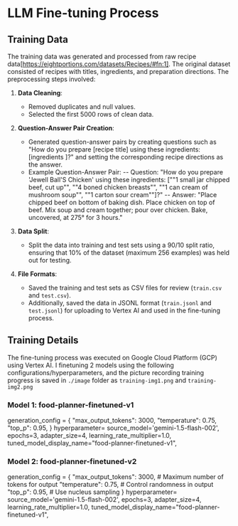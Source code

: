# LLM Fine-tuning Process

## Training Data

The training data was generated and processed from raw recipe data[https://eightportions.com/datasets/Recipes/#fn:1]. The original dataset consisted of recipes with titles, ingredients, and preparation directions. The preprocessing steps involved:

1. **Data Cleaning**: 
   - Removed duplicates and null values.
   - Selected the first 5000 rows of clean data.

2. **Question-Answer Pair Creation**: 
   - Generated question-answer pairs by creating questions such as "How do you prepare [recipe title] using these ingredients: [ingredients ]?" and setting the corresponding recipe directions as the answer.
   - Example Question-Answer Pair:
   -- Question: "How do you prepare 'Jewell Ball'S Chicken' using these ingredients: [""1 small jar chipped beef, cut up"", ""4 boned chicken breasts"", ""1 can cream of mushroom soup"", ""1 carton sour cream""]?"
   -- Answer: "Place chipped beef on bottom of baking dish. Place chicken on top of beef. Mix soup and cream together; pour over chicken. Bake, uncovered, at 275° for 3 hours."

3. **Data Split**:
   - Split the data into training and test sets using a 90/10 split ratio, ensuring that 10% of the dataset (maximum 256 examples) was held out for testing.

4. **File Formats**:
   - Saved the training and test sets as CSV files for review (`train.csv` and `test.csv`).
   - Additionally, saved the data in JSONL format (`train.jsonl` and `test.jsonl`) for uploading to Vertex AI and used in the fine-tuning process.


## Training Details
The fine-tuning process was executed on Google Cloud Platform (GCP) using Vertex AI.
I finetuning 2 models using the following configurations/hyperparameters, and the picture recording training progress is saved in `./image` folder as `training-img1.png` and `training-img2.png`

### Model 1: food-planner-finetuned-v1
generation_config = {
    "max_output_tokens": 3000, 
    "temperature": 0.75,  
    "top_p": 0.95, 
}
hyperparameter= 
        source_model='gemini-1.5-flash-002',
        epochs=3,
        adapter_size=4,
        learning_rate_multiplier=1.0,
        tuned_model_display_name="food-planner-finetuned-v1",


### Model 2: food-planner-finetuned-v2
generation_config = {
    "max_output_tokens": 3000,  # Maximum number of tokens for output
    "temperature": 0.75,  # Control randomness in output
    "top_p": 0.95,  # Use nucleus sampling
}
hyperparameter= 
        source_model='gemini-1.5-flash-002',
        epochs=3,
        adapter_size=4,
        learning_rate_multiplier=1.0,
        tuned_model_display_name="food-planner-finetuned-v1",

